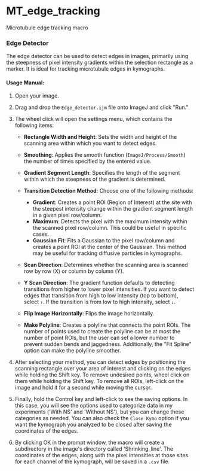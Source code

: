 # MT_edge_tracking
Microtubule edge tracking macro

### Edge Detector

The edge detector can be used to detect edges in images, primarily using the steepness of pixel intensity gradients within the selection rectangle as a marker. It is ideal for tracking microtubule edges in kymographs.

#### Usage Manual:

1. Open your image.
2. Drag and drop the `Edge_detector.ijm` file onto ImageJ and click "Run."
3. The wheel click will open the settings menu, which contains the following items:

   * **Rectangle Width and Height**: Sets the width and height of the scanning area within which you want to detect edges.
   * **Smoothing**: Applies the smooth function (`ImageJ/Process/Smooth`) the number of times specified by the entered value.
   * **Gradient Segment Length**: Specifies the length of the segment within which the steepness of the gradient is determined.
   * **Transition Detection Method**: Choose one of the following methods:
     * **Gradient**: Creates a point ROI (Region of Interest) at the site with the steepest intensity change within the gradient segment length in a given pixel row/column.
     * **Maximum**: Detects the pixel with the maximum intensity within the scanned pixel row/column. This could be useful in specific cases.
     * **Gaussian Fit**: Fits a Gaussian to the pixel row/column and creates a point ROI at the center of the Gaussian. This method may be useful for tracking diffusive particles in kymographs.

   * **Scan Direction**: Determines whether the scanning area is scanned row by row (X) or column by column (Y).
   * **Y Scan Direction**: The gradient function defaults to detecting transitions from higher to lower pixel intensities. If you want to detect edges that transition from high to low intensity (top to bottom), select `↑`. If the transition is from low to high intensity, select `↓`.
   * **Flip Image Horizontally**: Flips the image horizontally.
   * **Make Polyline**: Creates a polyline that connects the point ROIs. The number of points used to create the polyline can be at most the number of point ROIs, but the user can set a lower number to prevent sudden bends and jaggedness. Additionally, the "Fit Spline" option can make the polyline smoother.

4. After selecting your method, you can detect edges by positioning the scanning rectangle over your area of interest and clicking on the edges while holding the Shift key. To remove undesired points, wheel click on them while holding the Shift key. To remove all ROIs, left-click on the image and hold it for a second while moving the cursor.

5. Finally, hold the Control key and left-click to see the saving options. In this case, you will see the options used to categorize data in my experiments ('With NS' and 'Without NS'), but you can change these categories as needed. You can also check the `Close Kymo` option if you want the kymograph you analyzed to be closed after saving the coordinates of the edges.

6. By clicking OK in the prompt window, the macro will create a subdirectory in the image's directory called 'Shrinking_line'. The coordinates of the edges, along with the pixel intensities at those sites for each channel of the kymograph, will be saved in a `.csv` file.


